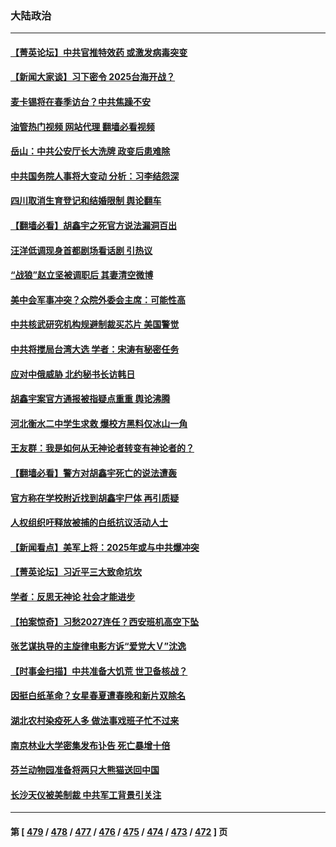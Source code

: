 ### 大陆政治
---
#### [【菁英论坛】中共官推特效药 或激发病毒突变](../../pages/ncid277/n13918982.md?01310845) 
#### [【新闻大家谈】习下密令 2025台海开战？](../../pages/ncid277/n13918835.md?01310845) 
#### [麦卡锡将在春季访台？中共焦躁不安](../../pages/ncid277/n13918837.md?01310845) 
#### [油管热门视频 网站代理 翻墙必看视频](http://138.2.39.72:81/youtube.html?epic-marker?01310845)
#### [岳山：中共公安厅长大洗牌 政变后患难除](../../pages/ncid277/n13918577.md?01310845) 
#### [中共国务院人事将大变动 分析：习李结怨深](../../pages/ncid277/n13918334.md?01310845) 
#### [四川取消生育登记和结婚限制 舆论翻车](../../pages/ncid277/n13918697.md?01310845) 
#### [【翻墙必看】胡鑫宇之死官方说法漏洞百出](../../pages/ncid277/n13918424.md?01310845) 
#### [汪洋低调现身首都剧场看话剧 引热议](../../pages/ncid277/n13918230.md?01310845) 
#### [“战狼”赵立坚被调职后 其妻清空微博](../../pages/ncid277/n13918090.md?01310845) 
#### [美中会军事冲突？众院外委会主席：可能性高](../../pages/ncid277/n13918068.md?01310845) 
#### [中共核武研究机构规避制裁买芯片 美国警觉](../../pages/ncid277/n13918033.md?01310845) 
#### [中共将搅局台湾大选 学者：宋涛有秘密任务](../../pages/ncid277/n13917934.md?01310845) 
#### [应对中俄威胁 北约秘书长访韩日](../../pages/ncid277/n13917930.md?01310845) 
#### [胡鑫宇案官方通报被指疑点重重 舆论沸腾](../../pages/ncid277/n13917798.md?01310845) 
#### [河北衡水二中学生求救 爆校方黑料仅冰山一角](../../pages/ncid277/n13917519.md?01310845) 
#### [王友群：我是如何从无神论者转变有神论者的？](../../pages/ncid277/n13917507.md?01310845) 
#### [【翻墙必看】警方对胡鑫宇死亡的说法遭轰](../../pages/ncid277/n13917608.md?01310845) 
#### [官方称在学校附近找到胡鑫宇尸体 再引质疑](../../pages/ncid277/n13917542.md?01310845) 
#### [人权组织吁释放被捕的白纸抗议活动人士](../../pages/ncid277/n13917517.md?01310845) 
#### [【新闻看点】美军上将：2025年或与中共爆冲突](../../pages/ncid277/n13917496.md?01310845) 
#### [【菁英论坛】习近平三大致命坑坎](../../pages/ncid277/n13917433.md?01310845) 
#### [学者：反思无神论 社会才能进步](../../pages/ncid277/n13917429.md?01310845) 
#### [【拍案惊奇】习愁2027连任？西安班机高空下坠](../../pages/ncid277/n13917245.md?01310845) 
#### [张艺谋执导的主旋律电影方诉“爱党大Ｖ”沈逸](../../pages/ncid277/n13917402.md?01310845) 
#### [【时事金扫描】中共准备大饥荒 世卫备核战？](../../pages/ncid277/n13917326.md?01310845) 
#### [因挺白纸革命？女星春夏遭春晚和新片双除名](../../pages/ncid277/n13917383.md?01310845) 
#### [湖北农村染疫死人多 做法事戏班子忙不过来](../../pages/ncid277/n13917348.md?01310845) 
#### [南京林业大学密集发布讣告 死亡暴增十倍](../../pages/ncid277/n13917385.md?01310845) 
#### [芬兰动物园准备将两只大熊猫送回中国](../../pages/ncid277/n13917327.md?01310845) 
#### [长沙天仪被美制裁 中共军工背景引关注](../../pages/ncid277/n13917061.md?01310845) 

---
#### 第 [ [479](./479.md?01310845) / [478](./478.md?01310845) / [477](./477.md?01310845) / [476](./476.md?01310845) / [475](./475.md?01310845) / [474](./474.md?01310845) / [473](./473.md?01310845) / [472](./472.md?01310845) ] 页
